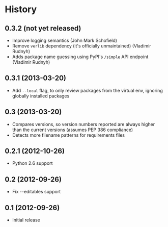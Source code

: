 History
=======

0.3.2 (not yet released)
------------------------
   - Improve logging semantics (John Mark Schofield)
   - Remove ``verlib`` dependency (it's officially unmaintained)
     (Vladimir Rudnyh)
   - Adds package name guessing using PyPI's ``/simple`` API endpoint
     (Vladimir Rudnyh)

0.3.1 (2013-03-20)
------------------
   - Add ``--local`` flag, to only review packages from the virtual env,
   	 ignoring globally installed packages

0.3 (2013-03-20)
----------------
   - Compares versions, so version numbers reported are always higher than the
   	 current versions (assumes PEP 386 compliance)
   - Detects more filename patterns for requirements files

0.2.1 (2012-10-26)
------------------
   - Python 2.6 support

0.2 (2012-09-26)
----------------
   - Fix --editables support

0.1 (2012-09-26)
----------------
   - Initial release
